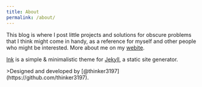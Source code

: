 ```yaml
---
title: About
permalink: /about/
---
```


This blog is where I post little projects and solutions for obscure problems that I think might come in handy, as a reference for myself and other people who might be interested.
More about me on my [webite](http://lisaschwetlick.de).

<p class="heavy-title"><a href="http://github.com/thinker3197/Ink">Ink</a> is a simple & minimalistic theme for <a href="http://jekyllrb.com">Jekyll</a>, a static site generator.</p>
>Designed and developed by [@thinker3197](https://github.com/thinker3197).
